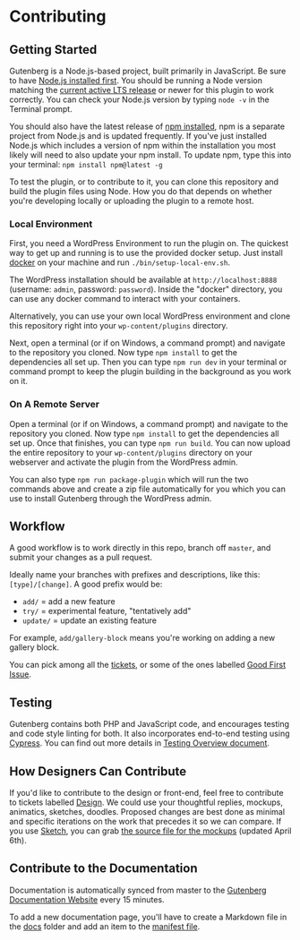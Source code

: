 # Contributing

## Getting Started

Gutenberg is a Node.js-based project, built primarily in JavaScript. Be sure to have <a href="https://nodejs.org/en/">Node.js installed first</a>. You should be running a Node version matching the [current active LTS release](https://github.com/nodejs/Release#release-schedule) or newer for this plugin to work correctly. You can check your Node.js version by typing `node -v` in the Terminal prompt.

You should also have the latest release of <a href="https://npmjs.org">npm installed</a>, npm is a separate project from Node.js and is updated frequently. If you've just installed Node.js which includes a version of npm within the installation you most likely will need to also update your npm install. To update npm, type this into your terminal: `npm install npm@latest -g`

To test the plugin, or to contribute to it, you can clone this repository and build the plugin files using Node. How you do that depends on whether you're developing locally or uploading the plugin to a remote host.

### Local Environment

First, you need a WordPress Environment to run the plugin on. The quickest way to get up and running is to use the provided docker setup. Just install [docker](https://www.docker.com/) on your machine and run `./bin/setup-local-env.sh`.

The WordPress installation should be available at `http://localhost:8888` (username: `admin`, password: `password`).
Inside the "docker" directory, you can use any docker command to interact with your containers.

Alternatively, you can use your own local WordPress environment and clone this repository right into your `wp-content/plugins` directory.

Next, open a terminal (or if on Windows, a command prompt) and navigate to the repository you cloned. Now type `npm install` to get the dependencies all set up. Then you can type `npm run dev` in your terminal or command prompt to keep the plugin building in the background as you work on it.

### On A Remote Server

Open a terminal (or if on Windows, a command prompt) and navigate to the repository you cloned. Now type `npm install` to get the dependencies all set up. Once that finishes, you can type `npm run build`. You can now upload the entire repository to your `wp-content/plugins` directory on your webserver and activate the plugin from the WordPress admin.

You can also type `npm run package-plugin` which will run the two commands above and create a zip file automatically for you which you can use to install Gutenberg through the WordPress admin.

## Workflow

A good workflow is to work directly in this repo, branch off `master`, and submit your changes as a pull request.

Ideally name your branches with prefixes and descriptions, like this: `[type]/[change]`. A good prefix would be:

- `add/` = add a new feature
- `try/` = experimental feature, "tentatively add"
- `update/` = update an existing feature

For example, `add/gallery-block` means you're working on adding a new gallery block.

You can pick among all the <a href="https://github.com/WordPress/gutenberg/issues">tickets</a>, or some of the ones labelled <a href="https://github.com/WordPress/gutenberg/labels/Good%20First%20Issue">Good First Issue</a>.

## Testing

Gutenberg contains both PHP and JavaScript code, and encourages testing and code style linting for both. It also incorporates end-to-end testing using [Cypress](https://www.cypress.io/). You can find out more details in [Testing Overview document](./docs/testing-overview.md).

## How Designers Can Contribute

If you'd like to contribute to the design or front-end, feel free to contribute to tickets labelled <a href="https://github.com/WordPress/gutenberg/issues?q=is%3Aissue+is%3Aopen+label%3ADesign">Design</a>. We could use your thoughtful replies, mockups, animatics, sketches, doodles. Proposed changes are best done as minimal and specific iterations on the work that precedes it so we can compare. If you use <a href="https://www.sketchapp.com/">Sketch</a>, you can grab <a href="https://cloudup.com/cMPXM8Va2cy">the source file for the mockups</a> (updated April 6th).

## Contribute to the Documentation

Documentation is automatically synced from master to the [Gutenberg Documentation Website](https://wordpress.org/gutenberg/handbook/) every 15 minutes.

To add a new documentation page, you'll have to create a Markdown file in the [docs](https://github.com/WordPress/gutenberg/tree/master/docs) folder and add an item to the [manifest file](https://github.com/WordPress/gutenberg/blob/master/docs/manifest.json).
